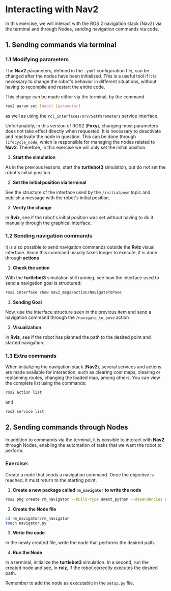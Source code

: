 # Interacting with Nav2

In this exercise, we will interact with the ROS 2 navigation stack (Nav2) via the terminal and through Nodes, sending navigation commands via code.

## 1. Sending commands via terminal

### 1.1 Modifying parameters

The **Nav2** parameters, defined in the ```.yaml``` configuration file, can be changed after the nodes have been initialized. This is a useful tool if it is necessary to change the robot's behavior in different situations, without having to recompile and restart the entire code.

This change can be made either via the terminal, by the command

```bash
ros2 param set [node] [parameter]
```

as well as using the ```rcl_interfaces/srv/SetParameters``` service interface.

Unfortunately, in this version of ROS2 (**Foxy**), changing most parameters does not take effect directly when requested. It is necessary to deactivate and reactivate the node in question. This can be done through ```lifecycle_node```, which is responsible for managing the nodes related to **Nav2**. Therefore, in this exercise we will only set the initial position.

1. **Start the simulation**

As in the previous lessons, start the **turtlebot3** simulation, but do not set the robot's initial position.

2. **Set the initial position via terminal**

See the structure of the interface used by the ```/initialpose``` topic and publish a message with the robot's initial position.

3. **Verify the change**

In **Rviz**, see if the robot's initial position was set without having to do it manually through the graphical interface.

### 1.2 Sending navigation commands

It is also possible to send navigation commands outside the **Rviz** visual interface. Since this command usually takes longer to execute, it is done through **actions**

1. **Check the action**

With the **turtlebot3** simulation still running, see how the interface used to send a navigation goal is structured:

```bash
ros2 interface show nav2_msgs/action/NavigateToPose
```

1. **Sending Goal**

Now, use the interface structure seen in the previous item and send a navigation command through the ```/navigate_to_pose``` action

3. **Visualization**

In **Rviz**, see if the robot has planned the path to the desired point and started navigation.

### 1.3 Extra commands

When initializing the navigation stack (**Nav2**), several services and actions are made available for interaction, such as clearing cost maps, clearing or replanning routes, changing the loaded map, among others. You can view the complete list using the commands:

```bash
ros2 action list
```

and

```bash
ros2 service list
```

## 2. Sending commands through Nodes

In addition to commands via the terminal, it is possible to interact with **Nav2** through Nodes, enabling the automation of tasks that we want the robot to perform.

### Exercise:

Create a node that sends a navigation command. Once the objective is reached, it must return to the starting point.

1. **Create a new package called ```rm_navigator``` to write the node**

```bash
ros2 pkg create rm_navigator --build-type ament_python --dependencies rclpy
```

2. **Create the Node file**

```bash
cd rm_navigator/rm_navigator
touch navigator.py
```

3. **Write the code**

In the newly created file, write the node that performs the desired path.

4. **Run the Node**

In a terminal, initialize the **turtlebot3** simulation. In a second, run the created node and see, in **rviz**, if the robot correctly executes the desired path.

Remember to add the node as executable in the ```setup.py``` file.





